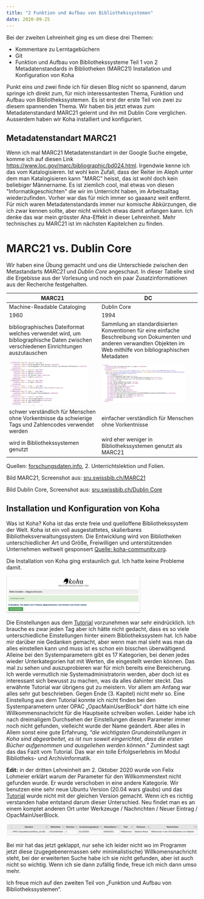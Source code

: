 ```yaml
---
title: "2 Funktion und Aufbau von Bibliothekssystemen"
date: 2020-09-25
---
```



Bei der zweiten Lehreinheit ging es um diese drei Themen:
* Kommentare zu Lerntagebüchern
* Git
* Funktion und Aufbau von Bibliothekssysteme Teil 1 von 2
Metadatenstandards in Bibliotheken (MARC21)
Installation und Konfiguration von Koha

Punkt eins und zwei finde ich für diesen Blog nicht so spannend, darum springe ich direkt zum, für mich interessantesten Thema, Funktion und Aufbau von Bibliothekssystemen. Es ist erst der erste Teil von zwei zu diesem spannenden Thema. Wir haben bis jetzt etwas zum Metadatenstandard MARC21 gelernt und ihn mit Dublin Core verglichen. Ausserdem haben wir Koha installiert und konfiguriert. 

## Metadatenstandart MARC21

Wenn ich mal MARC21 Metadatenstandart in der Google Suche eingebe, komme ich auf diesen Link https://www.loc.gov/marc/bibliographic/bd024.html. Irgendwie kenne ich das vom Katalogisieren. Ist wohl kein Zufall, dass der Reiter im Aleph unter dem man Katalogisieren kann "MARC" heisst, das ist wohl doch kein beliebiger Männername. Es ist ziemlich cool, mal etwas von diesen "Informatikgeschichten" die wir im Unterricht haben, im Arbeitsalltag wiederzufinden. Vorher war das für mich immer so gaaaanz weit entfernt. Für mich waren Metadatenstandards immer nur komische Abkürzungen, die ich zwar kennen sollte, aber nicht wirklich etwas damit anfangen kann. Ich denke das war mein grösster Aha-Effekt in dieser Lehreinheit. Mehr technisches zu MARC21 ist im nächsten Kapitelchen zu finden.

# MARC21 vs. Dublin Core

Wir haben eine Übung gemacht und uns die Unterschiede zwischen den Metastandarts *MARC21* und *Dublin Core* angeschaut. In dieser Tabelle sind die Ergebisse aus der Vorlesung und noch ein paar Zusatzinformationen aus der Recherche festgehalten.


| MARC21                              | DC  | 
| -------------                       |---------------| 
| Machine-Readable Cataloging         | Dublin Core | 
| 1960                              | 1994     |  
| bibliographisches Dateiformat welches verwendet wird, um bibliographische Daten zwischen verschiedenen Einrichtungen auszutauschen                        | Sammlung an standardisierten Konventionen für eine einfache Beschreibung von Dokumenten und anderen verwandten Objekten im Web mithilfe von bibliographischen Metadaten      | 
|<img alt="MARC" src="https://github.com/stemorit/BAIN-Lerntagebuch/blob/master/_posts/MARC21.png?raw=true" width="90%"/> | <img alt="DC" src="https://github.com/stemorit/BAIN-Lerntagebuch/blob/master/_posts/DC.png?raw=true" width="90%"/>|
| schwer verständlich für Menschen ohne Vorkentnisse da schwierige Tags und Zahlencodes verwendet werden | einfacher verständlich für Menschen ohne Vorkentnisse|
| wird in Bibliothekssystemen genutzt | wird eher weniger in Bibliothekssystemen genutzt als MARC21|

Quellen: [forschungsdaten.info](https://www.forschungsdaten.info/themen/beschreiben-und-dokumentieren/bibliographische-metadaten/), 2. Unterrichtslektion und Folien.

Bild MARC21, Screenshot aus: [sru.swissbib.ch/MARC21](https://sru.swissbib.ch/sru/search/defaultdb?query=+dc.possessingInstitution+%3D+E27+AND+dc.title+%3D+open+access&operation=searchRetrieve&recordSchema=info%3Asrw%2Fschema%2F1%2Fmarcxml-v1.1-light&maximumRecords=10&startRecord=0&recordPacking=XML&availableDBs=defaultdb&sortKeys=Submit+query)

Bild Dublin Core, Screenshot aus: [sru.swissbib.ch/Dublin Core](https://sru.swissbib.ch/sru/search/defaultdb?query=+dc.possessingInstitution+%3D+E27+AND+dc.title+%3D+open+access&operation=searchRetrieve&recordSchema=info%3Asru%2Fschema%2F1%2Fdc-v1.1-light&maximumRecords=10&startRecord=0&recordPacking=XML&availableDBs=defaultdb&sortKeys=Submit+query)





## Installation und Konfiguration von Koha


Was ist Koha? Koha ist das erste freie und quelloffene Bibliothekssystem der Welt. Koha ist ein voll ausgestattetes, skalierbares Bibliotheksverwaltungssystem. Die Entwicklung wird von Bibliotheken unterschiedlicher Art und Größe, Freiwilligen und unterstützenden Unternehmen weltweit gesponsert [Quelle: koha-community.org](https://koha-community.org/).

Die Installation von Koha ging erstaunlich gut. Ich hatte keine Probleme damit. 


<img alt="koha" src="https://github.com/stemorit/BAIN-Lerntagebuch/blob/master/_posts/Koha_funktioniert.png?raw=true" width="70%"/>


Die Einstellungen aus dem [Tutorial](https://zefanjas.de/wie-man-koha-installiert-und-fuer-schulen-einrichtet-teil-1/) vorzunehmen war sehr eindrücklich. Ich brauche es zwar jeden Tag aber ich hätte nicht gedacht, dass es so viele unterschiedliche Einstellungen hinter einem Bibliothekssystem hat. Ich habe mir darüber nie Gedanken gemacht, aber wenn man mal sieht was man da alles einstellen kann und muss ist es schon ein bisschen überwältigend. Alleine bei den Systemparametern gibt es 17 Kategorien, bei denen jedes wieder Unterkategorien hat mit Werten, die eingestellt werden können. Das mal zu sehen und auszuprobieren war für mich bereits eine Bereicherung. Ich werde vermutlich nie Systemadministratorin werden, aber doch ist es interessant sich bewusst zu machen, was da alles dahinter steckt. Das erwähnte Tutorial war übrigens gut zu meistern. Vor allem am Anfang war alles sehr gut beschrieben. Gegen Ende (3. Kapitel) nicht mehr so. Eine Einstellung aus dem Tutorial konnte ich nicht finden bei den Systemparametern unter OPAC „OpacMainUserBlock“ dort hätte ich eine Willkommensnachricht für die Hauptseite schreiben wollen. Leider habe ich nach dreimaligem Durchsehen der Einstellungen diesen Parameter immer noch nicht gefunden, vielleicht wurde der Name geändert. Aber alles in Allem sonst eine gute Erfahrung, *"die wichtigsten Grundeinstellungen in Koha sind abgearbeitet, es ist nun soweit eingerichtet, dass die ersten Bücher aufgenommen und ausgeliehen werden können."* Zumindest sagt das das Fazit vom Tutorial. Das war ein tolle Erfolgserlebnis im Modul Bibliotheks- und Archivinformatik. 

**Edit:** in der dritten Lehreinheit am 2. Oktober 2020 wurde von Felix Lohmeier erklärt warum der Parameter für den Willkommenstext nicht gefunden wurde. Er wurde verschoben in eine andere Kategorie. Wir benutzen eine sehr neue Ubuntu Version (20.04 wars glaubs) und das [Tutorial](https://zefanjas.de/wie-man-koha-installiert-und-fuer-schulen-einrichtet-teil-1/) wurde nicht mit der gleichen Version gemacht. Wenn ich es richtig verstanden habe entstand darum dieser Unterschied. Neu findet man es an einem komplet anderen Ort unter Werkzeuge / Nachrichten / Neuer Eintrag / OpacMainUserBlock. 

<img alt="Willkommensnachricht" src="https://github.com/stemorit/BAIN-Lerntagebuch/blob/master/_posts/Willkommensnachricht%20koha1.png?raw=true" width="100%"/>

Bei mir hat das jetzt geklappt, nur sehe ich leider nicht wo im Programm jetzt diese (zugegebenermassen sehr minimalistische) Willkomensnachricht steht, bei der erweiterten Suche habe ich sie nicht gefunden, aber ist auch nicht so wichtig. Wenn ich sie dann zufällig finde, freue ich mich dann umso mehr.

Ich freue mich auf den zweiten Teil von „Funktion und Aufbau von Bibliothekssystemen“.


